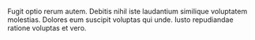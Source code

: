 Fugit optio rerum autem.
Debitis nihil iste laudantium similique voluptatem molestias.
Dolores eum suscipit voluptas qui unde.
Iusto repudiandae ratione voluptas et vero.